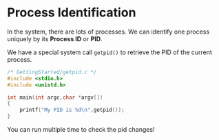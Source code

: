 # Process Identification

In the system, there are lots of processes. We can identify one process uniquely by its **Process ID** or **PID**.

We have a special system call `getpid()` to retrieve the PID of the current process.

```cpp
/* GettingStarted/getpid.c */
#include <stdio.h>
#include <unistd.h>

int main(int argc,char *argv[])
{
    printf("My PID is %d\n",getpid());
}
```

You can run multiple time to check the pid changes!
